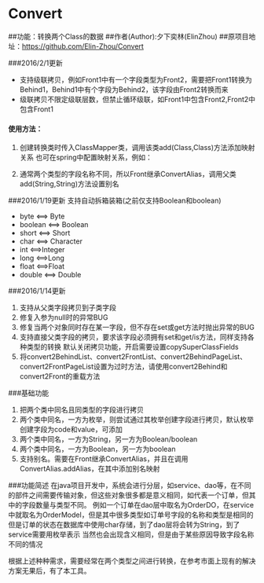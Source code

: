 # Convert
##功能：转换两个Class的数据
##作者(Author):夕下奕林(ElinZhou)
##原项目地址：https://github.com/Elin-Zhou/Convert


###2016/2/1更新
* 支持级联拷贝，例如Front1中有一个字段类型为Front2，需要把Front1转换为Behind1，Behind1中有个字段为Behind2，该字段由Front2转换而来
* 级联拷贝不限定级联层数，但禁止循环级联，如Front1中包含Front2,Front2中包含Front1

#### 使用方法：
  1. 创建转换类时传入ClassMapper类，调用该类add(Class,Class)方法添加映射关系
  也可在spring中配置映射关系，例如：


        <bean class="com.elin4it.util.convert.Convert$ClassMapper" id="classMapper">
        <constructor-arg>
        <map>
        <!--key和value可互换，顺序无影响-->
        <entry key="com.elin4it.pojo.Contact" value="com.elin4it.model.ContactModel"/>
        <entry key="com.elin4it.pojo.Order" value="com.elin4it.model.OrderModel" </map>
        </constructor-arg>
        </bean>


  2. 通常两个类型的字段名称不同，所以Front继承ConvertAlias，调用父类add(String,String)方法设置别名

###2016/1/19更新
  支持自动拆箱装箱(之前仅支持Boolean和boolean)

* byte <==> Byte
* boolean <==> Boolean
* short <==> Short
* char <==> Character
* int <==>Integer
* long <==>Long
* float <==>Float
* double <==> Double




###2016/1/14更新
  1. 支持从父类字段拷贝到子类字段
  2. 修复入参为null时的异常BUG
  3. 修复当两个对象同时存在某一字段，但不存在set或get方法时抛出异常的BUG
  4. 支持直接父类字段的拷贝，要求该字段必须拥有set和get/is方法，同样支持各种类型的转换
  默认关闭拷贝功能，开启需要设置copySuperClassFields
  5. 将convert2BehindList、convert2FrontList、convert2BehindPageList、convert2FrontPageList设置为过时方法，请使用convert2Behind和convert2Front的重载方法


###基础功能
  1. 把两个类中同名且同类型的字段进行拷贝
  2. 两个类中同名，一方为枚举，则尝试通过其枚举创建字段进行拷贝，默认枚举创建字段为code和value，可添加
  4. 两个类中同名，一方为String，另一方为Boolean/boolean
  5. 两个类中同名，一方为Boolean，另一方为boolean
  5. 支持别名。需要在Front继承ConvertAlias，并且在调用ConvertAlias.addAlias，在其中添加别名映射



###功能简述
在java项目开发中，系统会进行分层，如service、dao等，在不同的部件之间需要传输对象，但这些对象很多都是意义相同，如代表一个订单，但其中的字段数量与类型不同。
例如一个订单在dao层中取名为OrderDO，在service中就取名为OrderModel，但是其中很多类型如订单号字段的名称和类型是相同的
但是订单的状态在数据库中使用char存储，到了dao层将会转为String，到了service需要用枚举表示
当然也会出现含义相同，但是由于某些原因导致字段名称不同的情况


根据上述种种需求，需要经常在两个类型之间进行转换，在参考市面上现有的解决方案无果后，有了本工具。















